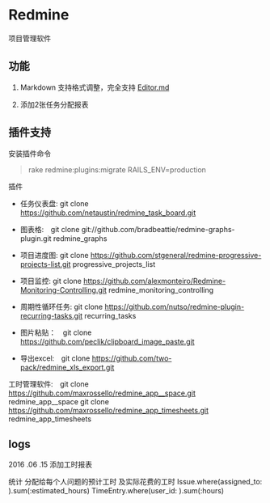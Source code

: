 # Redmine
项目管理软件

## 功能
1. Markdown 支持格式调整，完全支持 [Editor.md](https://pandao.github.io/editor.md/)

2. 添加2张任务分配报表

## 插件支持

安装插件命令

>rake redmine:plugins:migrate RAILS_ENV=production

插件

- 任务仪表盘:  git clone https://github.com/netaustin/redmine_task_board.git

- 图表格:　git clone git://github.com/bradbeattie/redmine-graphs-plugin.git redmine_graphs

- 项目进度图: git clone https://github.com/stgeneral/redmine-progressive-projects-list.git progressive_projects_list

- 项目监控:  git clone https://github.com/alexmonteiro/Redmine-Monitoring-Controlling.git  redmine_monitoring_controlling

- 周期性循环任务: git clone https://github.com/nutso/redmine-plugin-recurring-tasks.git recurring_tasks

- 图片粘贴：　git clone https://github.com/peclik/clipboard_image_paste.git

- 导出excel:　git clone https://github.com/two-pack/redmine_xls_export.git


工时管理软件:　git clone https://github.com/maxrossello/redmine_app__space.git redmine_app__space
                            git clone https://github.com/maxrossello/redmine_app_timesheets.git redmine_app_timesheets


## logs

2016 .06 .15 添加工时报表

统计 分配给每个人问题的预计工时 及实际花费的工时
Issue.where(assigned_to: ).sum(:estimated_hours)
TimeEntry.where(user_id: ).sum(:hours)